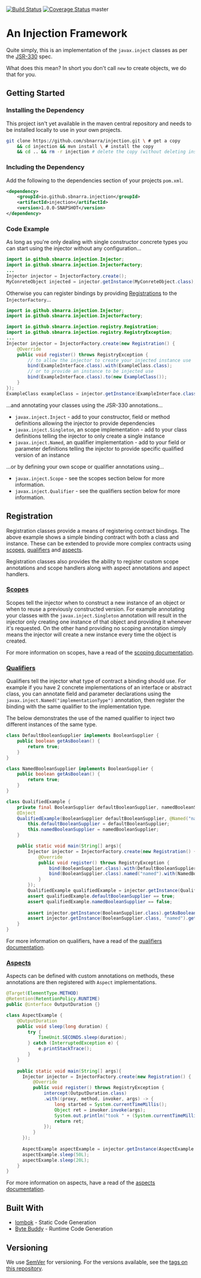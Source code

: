 [![Build Status](https://travis-ci.org/sbnarra/injection.svg?branch=master)](https://travis-ci.org/sbnarra/injection) [![Coverage Status](https://coveralls.io/repos/github/sbnarra/injection/badge.svg?branch=master)](https://coveralls.io/github/sbnarra/injection?branch=master) master

# An Injection Framework

Quite simply, this is an implementation of the `javax.inject` classes as per the [JSR-330](http://javax-inject.github.io/javax-inject/) spec.

What does this mean? In short you don't call `new` to create objects, we do that for you.

## Getting Started

### Installing the Dependency

This project isn't yet available in the maven central repository and needs to be installed locally to use in your own projects.
```bash
git clone https://github.com/sbnarra/injection.git \ # get a copy
    && cd injection && mvn install \ # install the copy
    && cd .. && rm -r injection # delete the copy (without deleting installed version)
```

### Including the Dependency

Add the following to the dependencies section of your projects `pom.xml`.
```xml
<dependency>
    <groupId>io.github.sbnarra.injection</groupId>
    <artifactId>injection</artifactId>
    <version>1.0.0-SNAPSHOT</version>
</dependency>
```

### Code Example

As long as you're only dealing with single constructor concrete types you can start using the injector without any configuration...
```java
import io.github.sbnarra.injection.Injector;
import io.github.sbnarra.injection.InjectorFactory;
...
Injector injector = InjectorFactory.create();
MyConreteObject injected = injector.getInstance(MyConreteObject.class);
```

Otherwise you can register bindings by providing [Registrations](#Registration) to the `InjectorFactory`...

```java
import io.github.sbnarra.injection.Injector;
import io.github.sbnarra.injection.InjectorFactory;

import io.github.sbnarra.injection.registry.Registration;
import io.github.sbnarra.injection.registry.RegistryException;
...
Injector injector = InjectorFactory.create(new Registration() {
    @Override
    public void register() throws RegistryException {
        // to allow the injector to create your injected instance use
        bind(ExampleInterface.class).with(ExampleClass.class);
        // or to provide an instance to be injected use
        bind(ExampleInterface.class).to(new ExampleClass());
    }
});
ExampleClass exampleClass = injector.getInstance(ExampleInterface.class);
```

...and annotating your classes using the JSR-330 annotations...
* `javax.inject.Inject` - add to your constructor, field or method definitions allowing the injector to provide dependencies
* `javax.inject.Singleton`, an scope implementation - add to your class definitions telling the injector to only create a single instance
* `javax.inject.Named`, an qualifier implementation - add to your field or parameter definitions telling the injector to provide specific qualified version of an instance

...or by defining your own scope or qualifier annotations using...
* `javax.inject.Scope` - see the scopes section below for more information.
* `javax.inject.Qualifier` -  see the qualifiers section below for more information.

## Registration

Registration classes provide a means of registering contract bindings. The above example shows a simple binding contract with both a class and instance. These can be extended to provide more complex contracts using [scopes](#Scopes), [qualifiers](#Qualifiers) and [aspects](#Aspects).

Registration classes also provides the ability to register custom scope annotations and scope handlers along with aspect annotations and aspect handlers.

### [Scopes](docs/scopes.md)

Scopes tell the injector when to construct a new instance of an object or when to reuse a previously constructed version. For example annotating your classes with the `javax.inject.Singleton` annotation will result in the injector only creating one instance of that object and providing it whenever it's requested. On the other hand providing no scoping annotation simply means the injector will create a new instance every time the object is created.

For more information on scopes, have a read of the [scoping documentation](docs/scopes.md).

### [Qualifiers](docs/qualifiers.md)

Qualifiers tell the injector what type of contract a binding should use. For example if you have 2 concrete implementations of an interface or abstract class, you can annotate field and parameter declarations using the `javax.inject.Named("implementationType")` annotation, then register the binding with the same qualifier to the implementation type.

The below demonstrates the use of the named qualifier to inject two different instances of the same type.
```java
class DefaultBooleanSupplier implements BooleanSupplier {
    public boolean getAsBoolean() {
        return true;
    }
}

class NamedBooleanSupplier implements BooleanSupplier {
    public boolean getAsBoolean() {
        return true;
    }
}

class QualifiedExample {
    private final BooleanSupplier defaultBooleanSupplier, namedBooleanSupplier;
    @Inject
    QualifiedExample(BooleanSupplier defaultBooleanSupplier, @Named("named") BooleanSupplier namedBooleanSupplier) {
        this.defaultBooleanSupplier = defaultBooleanSupplier;
        this.namedBooleanSupplier = namedBooleanSupplier;
    }

    public static void main(String[] args){
        Injector injector = InjectorFactory.create(new Registration() {
            @Override
            public void register() throws RegistryException {
                bind(BooleanSupplier.class).with(DefaultBooleanSupplier.class);
                bind(BooleanSupplier.class).named("named").with(NamedBooleanSupplier.class);
            }
        });
        QualifiedExample qualifiedExample = injector.getInstance(QualifiedExample.class);
        assert qualifiedExample.defaultBooleanSupplier == true;
        assert qualifiedExample.namedBooleanSupplier == false;
        
        assert injector.getInstance(BooleanSupplier.class).getAsBoolean() == true;
        assert injector.getInstance(BooleanSupplier.class, "named").getAsBoolean() == false;
    }
}
```

For more information on qualifiers, have a read of the [qualifiers documentation](docs/qualifiers.md).

### [Aspects](docs/aspects.md)

Aspects can be defined with custom annotations on methods, these annotations are then registered with `Aspect` implementations.

```java
@Target(ElementType.METHOD)
@Retention(RetentionPolicy.RUNTIME)
public @interface OutputDuration {}

class AspectExample {
    @OutputDuration
    public void sleep(long duration) {
        try {
            TimeUnit.SECONDS.sleep(duration);
        } catch (InterruptedException e) {
            e.printStackTrace();
        }
    }
    
    public static void main(String[] args){
      Injector injector = InjectorFactory.create(new Registration() {
          @Override
          public void register() throws RegistryException {
              intercept(OutputDuration.class)
              .with((proxy, method, invoker, args) -> {
                  long started = System.currentTimeMillis();
                  Object ret = invoker.invoke(args);
                  System.out.println("took " + (System.currentTimeMillis() - started) + "ms");
                  return ret;
              });
          }
      });
      
      AspectExample aspectExample = injector.getInstance(AspectExample.class);
      aspectExample.sleep(50L);
      aspectExample.sleep(20L);
    }
}
```

For more information on aspects, have a read of the [aspects documentation](docs/aspects.md).

## Built With

* [lombok](https://github.com/rzwitserloot/lombok) - Static Code Generation
* [Byte Buddy](https://github.com/raphw/byte-buddy) - Runtime Code Generation

## Versioning

We use [SemVer](http://semver.org/) for versioning. For the versions available, see the [tags on this repository](https://github.com/sbnarra/injection/tags). 

<!---
## License

This project is licensed under the MIT License - see the [LICENSE.md](LICENSE.md) file for details
-->
